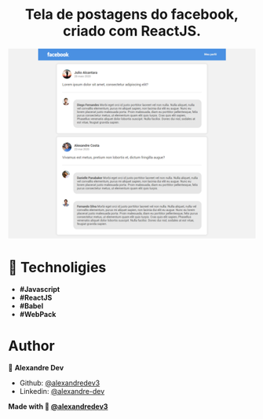 <h1 align="center"> Tela de postagens do facebook, criado com ReactJS. </h1>
<img src="https://github.com/alexandredev3/facebook-posts/blob/master/post-facebook-sreen.png" />

# :book: Technoligies
- **#Javascript**
- **#ReactJS**
- **#Babel**
- **#WebPack**

# Author

👤 **Alexandre Dev**
* Github: [@alexandredev3](https://github.com/alexandredev3)
* Linkedin: [@alexandre-dev](https://www.linkedin.com/in/alexandre-dev-401699199/)

<strong> Made with :blue_heart: <a href="https://github.com/alexandredev3">@alexandredev3</a></strong>
